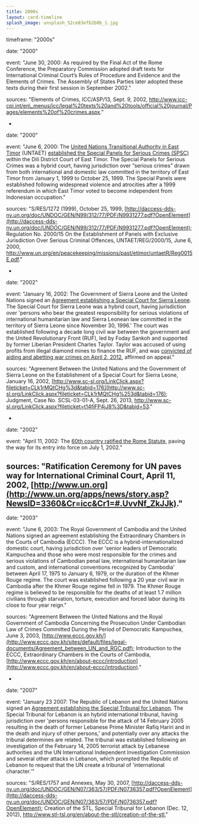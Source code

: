 ```yaml
---
title: 2000s
layout: card-timeline
splash_image: unsplash_52ce83efb2b0b_1.jpg
---
```

timeframe: "2000s"

 date: "2000"
 
 event: "June 30, 2000: As required by the Final Act of the Rome Conference, the Preparatory Commission adopted draft texts for International Criminal Court’s Rules of Procedure and Evidence and the Elements of Crimes. The Assembly of States Parties later adopted these texts during their first session in September 2002."

 sources: "Elements of Crimes, ICC/ASP/13, Sept. 9, 2002, http://www.icc-cpi.int/en\_menus/icc/legal%20texts%20and%20tools/official%20journal/Pages/elements%20of%20crimes.aspx." 

-
 date: "2000"
 
 event: "June 6, 2000: The [United Nations Transitional Authority in East Timor](http://daccess-dds-ny.un.org/doc/UNDOC/GEN/N99/312/77/PDF/N9931277.pdf?OpenElement) (UNTAET) [established the Special Panels for Serious Crimes (SPSC)](http://www.un.org/en/peacekeeping/missions/past/etimor/untaetR/Reg0015E.pdf) within the Dili District Court of East Timor. The Special Panels for Serious Crimes was a hybrid court, having jurisdiction over “serious crimes” drawn from both international and domestic law committed in the territory of East Timor from January 1, 1999 to October 25, 1999. The Special Panels were established following widespread violence and atrocities after a 1999 referendum in which East Timor voted to become independent from Indonesian occupation."

 sources: "S/RES/1272 (1999), October 25, 1999, [http://daccess-dds-ny.un.org/doc/UNDOC/GEN/N99/312/77/PDF/N9931277.pdf?OpenElement](http://daccess-dds-ny.un.org/doc/UNDOC/GEN/N99/312/77/PDF/N9931277.pdf?OpenElement); Regulation No. 2000/15 On the Establishment of Panels with Exclusive Jurisdiction Over Serious Criminal Offences, UNTAET/REG/2000/15, June 6, 2000, http://www.un.org/en/peacekeeping/missions/past/etimor/untaetR/Reg0015E.pdf."

-
 date: "2002"
 
 event: "January 16, 2002: The Government of Sierra Leone and the United Nations signed an [Agreement establishing a Special Court for Sierra Leone](http://www.sc-sl.org/LinkClick.aspx?fileticket=CLk1rMQtCHg%253d&tabid=176). The Special Court for Sierra Leone was a hybrid court, having jurisdiction over 'persons who bear the greatest responsibility for serious violations of international humanitarian law and Sierra Leonean law committed in the territory of Sierra Leone since November 30, 1996.' The court was established following a decade long civil war between the government and the United Revolutionary Front (RUF), led by Foday Sankoh and supported by former Liberian President Charles Taylor. Taylor was accused of using profits from illegal diamond mines to finance the RUF, and was [convicted of aiding and abetting war crimes on April 2, 2012](http://www.sc-sl.org/LinkClick.aspx?fileticket=t14fjFP4jJ8%253D&tabid=53), affirmed on appeal."

 sources: "Agreement Between the United Nations and the Government of Sierra Leone on the Establishment of a Special Court for Sierra Leone, January 16, 2002, [http://www.sc-sl.org/LinkClick.aspx?fileticket=CLk1rMQtCHg%3d&tabid=176](http://www.sc-sl.org/LinkClick.aspx?fileticket=CLk1rMQtCHg%253d&tabid=176); Judgment, Case No. SCSL-03-01-A, Sept. 26, 2013, http://www.sc-sl.org/LinkClick.aspx?fileticket=t14fjFP4jJ8%3D&tabid=53." 

-
 date: "2002"
 
 event: "April 11, 2002: The [60th country ratified the Rome Statute](http://www.un.org/apps/news/story.asp?NewsID=3360&Cr=icc&Cr1=#.UvvNf_ZkJJk), paving the way for its entry into force on July 1, 2002."

 sources: "Ratification Ceremony for UN paves way for International Criminal Court, April 11, 2002, [http://www.un.org](http://www.un.org/apps/news/story.asp?NewsID=3360&Cr=icc&Cr1=#.UvvNf_ZkJJk)." 
-
 date: "2003"
 
 event: "June 6, 2003: The Royal Government of Cambodia and the United Nations signed an agreement establishing the Extraordinary Chambers in the Courts of Cambodia (ECCC). The ECCC is a hybrid-internationalized domestic court, having jurisdiction over 'senior leaders of Democratic Kampuchea and those who were most responsible for the crimes and serious violations of Cambodian penal law, international humanitarian law and custom, and international conventions recognized by Cambodia' between April 17, 1975 to January 6, 1979, or the duration of the Khmer Rouge regime. The court was established following a 20 year civil war in Cambodia after the Khmer Rouge regime fell in 1979. The Khmer Rouge regime is believed to be responsible for the deaths of at least 1.7 million civilians through starvation, torture, execution and forced labor during its close to four year reign."

 sources: "Agreement Between the United Nations and the Royal Government of Cambodia Concerning the Prosecution Under Cambodian Law of Crimes Committed During the Period of Democratic Kampuchea, June 3, 2003, [http://www.eccc.gov.kh/](http://www.eccc.gov.kh/sites/default/files/legal-documents/Agreement_between_UN_and_RGC.pdf); Introduction to the ECCC, Extraordinary Chambers in the Courts of Cambodia, [http://www.eccc.gov.kh/en/about-eccc/introduction](http://www.eccc.gov.kh/en/about-eccc/introduction)."

-
 date: "2007"
 
 event: "January 23 2007: The Republic of Lebanon and the United Nations signed an [Agreement establishing the Special Tribunal for Lebanon](http://daccess-dds-ny.un.org/doc/UNDOC/GEN/N07/363/57/PDF/N0736357.pdf?OpenElement). The Special Tribunal for Lebanon is an hybrid international tribunal, having jurisdiction over 'persons responsible for the attack of 14 February 2005 resulting in the death of former Lebanese Prime Minister Rafiq Hariri and in the death and injury of other persons,' and potentially over any attacks the tribunal determines are related. The tribunal was established following an investigation of the February 14, 2005 terrorist attack by Lebanese authorities and the UN International Independent Investigation Commission and several other attacks in Lebanon, which prompted the Republic of Lebanon to request that the UN create a tribunal of 'international character.'"

 sources: "S/RES/1757 and Annexes, May 30, 2007, [http://daccess-dds-ny.un.org/doc/UNDOC/GEN/N07/363/57/PDF/N0736357.pdf?OpenElement](http://daccess-dds-ny.un.org/doc/UNDOC/GEN/N07/363/57/PDF/N0736357.pdf?OpenElement); Creation of the STL, Special Tribunal for Lebanon (Dec. 12, 2012), <http://www.stl-tsl.org/en/about-the-stl/creation-of-the-stl.>" 
